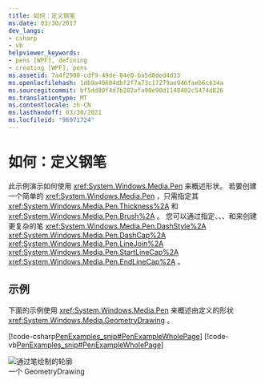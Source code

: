 ```yaml
---
title: 如何：定义钢笔
ms.date: 03/30/2017
dev_langs:
- csharp
- vb
helpviewer_keywords:
- pens [WPF], defining
- creating [WPF], pens
ms.assetid: 7a4f2900-cdf9-49de-84e0-ba5d0ded4d33
ms.openlocfilehash: 1d69a40604dbf2f7a73c17279ae946faeb6c634a
ms.sourcegitcommit: bf5dd80f4d7b202afa90e90d1148402c5474d826
ms.translationtype: MT
ms.contentlocale: zh-CN
ms.lasthandoff: 03/30/2021
ms.locfileid: "96971724"
---
```

# <a name="how-to-define-a-pen"></a>如何：定义钢笔
此示例演示如何使用 <xref:System.Windows.Media.Pen> 来概述形状。 若要创建一个简单的 <xref:System.Windows.Media.Pen> ，只需指定其 <xref:System.Windows.Media.Pen.Thickness%2A> 和 <xref:System.Windows.Media.Pen.Brush%2A> 。 您可以通过指定、、、和来创建更复杂的笔 <xref:System.Windows.Media.Pen.DashStyle%2A> <xref:System.Windows.Media.Pen.DashCap%2A> <xref:System.Windows.Media.Pen.LineJoin%2A> <xref:System.Windows.Media.Pen.StartLineCap%2A> <xref:System.Windows.Media.Pen.EndLineCap%2A> 。  
  
## <a name="example"></a>示例  
 下面的示例使用 <xref:System.Windows.Media.Pen> 来概述由定义的形状 <xref:System.Windows.Media.GeometryDrawing> 。  
  
 [!code-csharp[PenExamples_snip#PenExampleWholePage](~/samples/snippets/csharp/VS_Snippets_Wpf/PenExamples_snip/CSharp/PenExample.cs#penexamplewholepage)]
 [!code-vb[PenExamples_snip#PenExampleWholePage](~/samples/snippets/visualbasic/VS_Snippets_Wpf/PenExamples_snip/VisualBasic/PenExample.vb#penexamplewholepage)]  
  
 ![通过笔绘制的轮廓](./media/graphicsmm-simple-pen.jpg "graphicsmm_simple_pen")  
一个 GeometryDrawing
